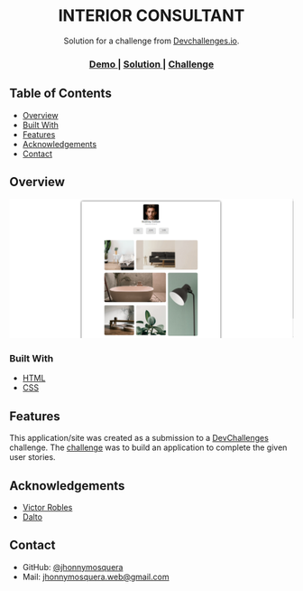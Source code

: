<h1 align="center">INTERIOR CONSULTANT</h1>

<div align="center">
   Solution for a challenge from  <a href="http://devchallenges.io" target="_blank">Devchallenges.io</a>.
</div>

<div align="center">
  <h3>
    <a href="https://my-gallery-jm.netlify.app">
      Demo
    </a>
    <span> | </span>
    <a href="https://github.com/jhonnymosquera/my-gallery">
      Solution
    </a>
    <span> | </span>
    <a href="https://devchallenges.io/challenges/gcbWLxG6wdennelX7b8I">
      Challenge
    </a>
  </h3>
</div>

## Table of Contents

- [Overview](#overview)
- [Built With](#built-with)
- [Features](#features)
- [Acknowledgements](#acknowledgements)
- [Contact](#contact)

## Overview

![screenshot](https://github.com/jhonnymosquera/my-gallery/blob/main/screenshot.PNG)

### Built With

- [HTML](https://www.w3schools.com/html/)
- [CSS](https://www.w3schools.com/css/default.asp)

## Features

This application/site was created as a submission to a [DevChallenges](https://devchallenges.io/challenges) challenge. The [challenge](https://devchallenges.io/challenges/wBunSb7FPrIepJZAg0sY) was to build an application to complete the given user stories.

## Acknowledgements

- [Victor Robles](https://victorroblesweb.es/)
- [Dalto](https://www.youtube.com/channel/UCtoo4_P6ilCj7jwa4FmA5lQ)

## Contact

- GitHub: [@jhonnymosquera](https://github.com/jhonnymosquera)
- Mail: jhonnymosquera.web@gmail.com
